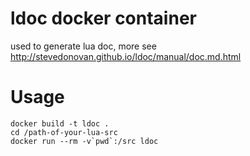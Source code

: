 # ldoc docker container
used to generate lua doc, more see http://stevedonovan.github.io/ldoc/manual/doc.md.html

# Usage
    
    docker build -t ldoc .
    cd /path-of-your-lua-src
    docker run --rm -v`pwd`:/src ldoc
